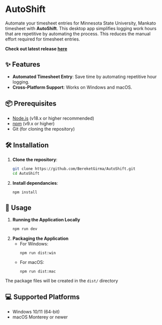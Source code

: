 # AutoShift 
Automate your timesheet entries for Minnesota State University, Mankato timesheet with **AutoShift**. This desktop app simplifies logging work hours that are repetitive by automating the process. This reduces the manual effort required for timesheet entries.

**Check out latest release [here](https://github.com/BereketGirma/AutoShift/releases/tag/latest)**

## ✨ Features 
- **Automated Timesheet Entry**: Save time by automating repetitive hour logging.
- **Cross-Platform Support**: Works on Windows and macOS.

## 📦 Prerequisites 
- [Node.js](https://nodejs.org/) (v18.x or higher recommended)
- [npm](https://www.npmjs.com/) (v9.x or higher)
- Git (for cloning the repository)
  
## 🛠️ Installation
1. **Clone the repository**:
   ```bash
   git clone https://github.com/BereketGirma/AutoShift.git
   cd AutoShift
   ```
2. **Install dependancies**:
   ```
   npm install
   ```
## 🚀 Usage 
1. **Running the Application Locally**
   ```bash
   npm run dev
   ```
2. **Packaging the Application**
   - For Windows:
     ```
     npm run dist:win
     ```
   - For macOS:
     ```
     npm run dist:mac
     ```
The package files will be created in the ```dist/``` directory

## 💻 Supported Platforms
- Windows 10/11 (64-bit)
- macOS Monterey or newer

